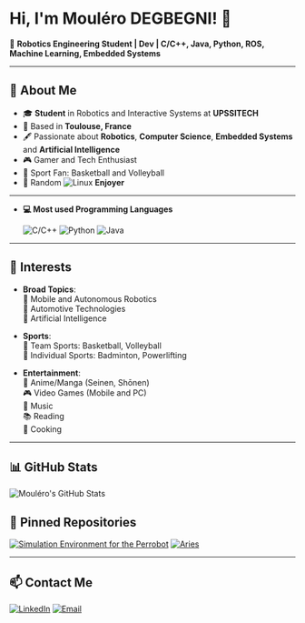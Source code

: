 # Hi, I'm **Mouléro DEGBEGNI**! 👋  
🔭 **Robotics Engineering Student | Dev | C/C++, Java, Python, ROS, Machine Learning, Embedded Systems**

---

## 🌟 About Me  
- 🎓 **Student** in Robotics and Interactive Systems at **UPSSITECH**  
- 📍 Based in **Toulouse, France**  
- 🖋️ Passionate about **Robotics**, **Computer Science**, **Embedded Systems** and **Artificial Intelligence**  
- 🎮 Gamer and Tech Enthusiast  
- 🏀 Sport Fan: Basketball and Volleyball  
- 🐧 Random ![Linux](https://img.shields.io/badge/Linux-FCC624?style=for-the-badge&logo=linux&logoColor=black)  **Enjoyer**

---

- **💻 Most used Programming Languages**

  ![C/C++](https://img.shields.io/badge/-C/C++-00599C?style=for-the-badge&logo=c&logoColor=white)
  ![Python](https://img.shields.io/badge/-Python-3776AB?style=for-the-badge&logo=python&logoColor=white)
  ![Java](https://img.shields.io/badge/-Java-007396?style=for-the-badge&logo=java&logoColor=white)
---

## 🎯 Interests  

- **Broad Topics**:  
  🤖 Mobile and Autonomous Robotics  
  🚗 Automotive Technologies  
  🧠 Artificial Intelligence  

- **Sports**:  
  🏀 Team Sports: Basketball, Volleyball  
  🏸 Individual Sports: Badminton, Powerlifting  

- **Entertainment**:  
  🎥 Anime/Manga (Seinen, Shōnen)  
  🎮 Video Games (Mobile and PC)  
  🎵 Music  
  📚 Reading  
  🍳 Cooking  

---

## 📊 GitHub Stats  

![Mouléro's GitHub Stats](https://github-readme-stats.vercel.app/api?username=Andy-Mod&show_icons=true&theme=radical)  

## 📌 Pinned Repositories
[![Simulation Environment for the Perrobot](https://github-readme-stats.vercel.app/api/pin/?username=Andy-Mod&repo=Simulation-environement-for-the-Perrobot&theme=radical)](https://github.com/Andy-Mod/Simulation-environement-for-the-Perrobot)  [![Aries](https://github-readme-stats.vercel.app/api/pin/?username=Andy-Mod&repo=Aries&theme=radical)](https://github.com/Andy-Mod/Aries)

---
## 📫 Contact Me  

[![LinkedIn](https://img.shields.io/badge/LinkedIn-0077B5?style=for-the-badge&logo=linkedin&logoColor=white)](https://fr.linkedin.com/in/moul%C3%A9ro-degbegni-093a64286)  [![Email](https://img.shields.io/badge/Email-D14836?style=for-the-badge&logo=gmail&logoColor=white)](mailto:moulero.degbegni@univ-tlse3.fr)
